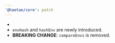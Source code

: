 ```yaml
---
'@haetae/core': patch
---
```


-
- `envHash` and `hashEnv` are newly introduced.
- **BREAKING CHANGE**: `compareEnvs` is removed.
